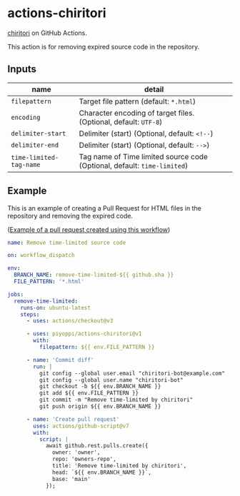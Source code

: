 # actions-chiritori

[chiritori](https://github.com/piyoppi/chiritori/tree/main) on GitHub Actions.

This action is for removing expired source code in the repository.

## Inputs

| name | detail |
| -- | -- |
| `filepattern` | Target file pattern (default: `*.html`)|
| `encoding` | Character encoding of target files. (Optional, default: `UTF-8`) |
| `delimiter-start` | Delimiter (start) (Optional, default: `<!--`) |
| `delimiter-end` | Delimiter (start) (Optional, default: `-->`) |
| `time-limited-tag-name` | Tag name of Time limited source code (Optional, default: `time-limited`) |

## Example

This is an example of creating a Pull Request for HTML files in the repository and removing the expired code.

([Example of a pull request created using this workflow](https://github.com/piyoppi/actions-sandbox/pull/3))

```yml
name: Remove time-limited source code

on: workflow_dispatch

env:
  BRANCH_NAME: remove-time-limited-${{ github.sha }}
  FILE_PATTERN: '*.html'

jobs:
  remove-time-limited:
    runs-on: ubuntu-latest
    steps:
      - uses: actions/checkout@v3

      - uses: piyoppi/actions-chiritori@v1
        with:
          filepattern: ${{ env.FILE_PATTERN }}

      - name: 'Commit diff'
        run: |
          git config --global user.email "chiritori-bot@example.com"
          git config --global user.name "chiritori-bot"
          git checkout -b ${{ env.BRANCH_NAME }}
          git add ${{ env.FILE_PATTERN }}
          git commit -m "Remove time-limited by chiritori"
          git push origin ${{ env.BRANCH_NAME }}

      - name: 'Create pull request'
        uses: actions/github-script@v7
        with:
          script: |
            await github.rest.pulls.create({
              owner: 'owner',
              repo: 'owners-repo',
              title: 'Remove time-limited by chiritori',
              head: `${{ env.BRANCH_NAME }}`,
              base: 'main'
            });
```
